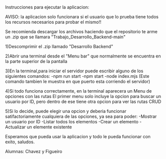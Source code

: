 Instrucciones para ejecutar la aplicacion:

AVISO: la aplicacion solo funcionara si el usuario que lo prueba tiene todos los recursos necesarios para probar el mismo!!

Se recomienda descargar los archivos haciendo que el repositorio te arme un .zip que se llamara "Trabajo_Desarrollo_Backend-main"

1)Descomprimir el .zip llamado "Desarrollo Backend"

2)Abrir una terminal desde el "Menu bar" que normalmente se encuentra en la parte superior de la pantalla

3)En la terminal,para iniciar el servidor puede escribir alguno de los siguientes comandos: -npm run start -npm start -node index.mjs (Este comando tambien le muestra en que puerto esta corriendo el servidor)

4)Si todo funciona correctamente, en la terminal aparecera un Menu de opciones con las rutas El primer menu solo incluye la opcion para buscar un usuario por ID, pero dentro de ese tiene otra opcion para ver las rutas CRUD

5)Si lo decide, puede elegir una opcion y deberia funcionar satifactoriamente cualquiera de las opciones, ya sea para poder: -Mostrar un usuario por ID -Listar todos los elementos -Crear un elemento -Actualizar un elemente existente

Esperamos que pueda usar la aplicacion y todo le pueda funcionar con exito, saludos.

Alumnas: Chavez y Figueiro
